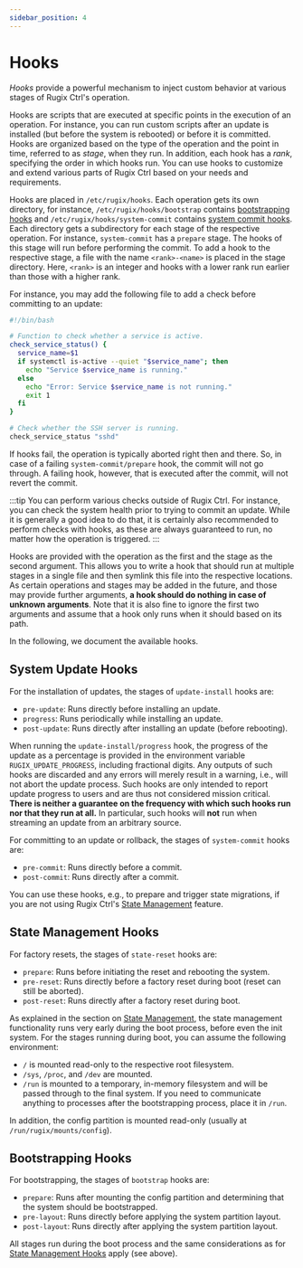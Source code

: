 ```yaml
---
sidebar_position: 4
---
```


# Hooks

_Hooks_ provide a powerful mechanism to inject custom behavior at various stages of Rugix Ctrl's operation.

Hooks are scripts that are executed at specific points in the execution of an operation. For instance, you can run custom scripts after an update is installed (but before the system is rebooted) or before it is committed. Hooks are organized based on the type of the operation and the point in time, referred to as _stage_, when they run. In addition, each hook has a _rank_, specifying the order in which hooks run. You can use hooks to customize and extend various parts of Rugix Ctrl based on your needs and requirements.

Hooks are placed in `/etc/rugix/hooks`. Each operation gets its own directory, for instance, `/etc/rugix/hooks/bootstrap` contains [bootstrapping hooks](#bootstrapping-hooks) and `/etc/rugix/hooks/system-commit` contains [system commit hooks](#system-update-hooks). Each directory gets a subdirectory for each stage of the respective operation. For instance, `system-commit` has a `prepare` stage. The hooks of this stage will run before performing the commit. To add a hook to the respective stage, a file with the name `<rank>-<name>` is placed in the stage directory. Here, `<rank>` is an integer and hooks with a lower rank run earlier than those with a higher rank.

For instance, you may add the following file to add a check before committing to an update:

```bash title="/etc/rugix/hooks/system-commit/prepare/10-check_system_health.sh"
#!/bin/bash

# Function to check whether a service is active.
check_service_status() {
  service_name=$1
  if systemctl is-active --quiet "$service_name"; then
    echo "Service $service_name is running."
  else
    echo "Error: Service $service_name is not running."
    exit 1
  fi
}

# Check whether the SSH server is running.
check_service_status "sshd"
```

If hooks fail, the operation is typically aborted right then and there. So, in case of a failing `system-commit/prepare` hook, the commit will not go through. A failing hook, however, that is executed after the commit, will not revert the commit.

:::tip
You can perform various checks outside of Rugix Ctrl. For instance, you can check the system health prior to trying to commit an update. While it is generally a good idea to do that, it is certainly also recommended to perform checks with hooks, as these are always guaranteed to run, no matter how the operation is triggered.
:::

Hooks are provided with the operation as the first and the stage as the second argument. This allows you to write a hook that should run at multiple stages in a single file and then symlink this file into the respective locations. As certain operations and stages may be added in the future, and those may provide further arguments, **a hook should do nothing in case of unknown arguments**.
Note that it is also fine to ignore the first two arguments and assume that a hook only runs when it should based on its path.

In the following, we document the available hooks.


## System Update Hooks

For the installation of updates, the stages of `update-install` hooks are:

- `pre-update`: Runs directly before installing an update.
- `progress`: Runs periodically while installing an update.
- `post-update`: Runs directly after installing an update (before rebooting).

When running the `update-install/progress` hook, the progress of the update as a percentage is provided in the environment variable `RUGIX_UPDATE_PROGRESS`, including fractional digits.
Any outputs of such hooks are discarded and any errors will merely result in a warning, i.e., will not abort the update process.
Such hooks are only intended to report update progress to users and are thus not considered mission critical.
**There is neither a guarantee on the frequency with which such hooks run nor that they run at all.**
In particular, such hooks will **not** run when streaming an update from an arbitrary source.

For committing to an update or rollback, the stages of `system-commit` hooks are:

- `pre-commit`: Runs directly before a commit.
- `post-commit`: Runs directly after a commit.

You can use these hooks, e.g., to prepare and trigger state migrations, if you are not using Rugix Ctrl's [State Management](./state-management.mdx) feature.


## State Management Hooks

For factory resets, the stages of `state-reset` hooks are:

- `prepare`: Runs before initiating the reset and rebooting the system.
- `pre-reset`: Runs directly before a factory reset during boot (reset can still be aborted).
- `post-reset`: Runs directly after a factory reset during boot.

As explained in the section on [State Management](./state-management.mdx), the state management functionality runs very early during the boot process, before even the init system.
For the stages running during boot, you can assume the following environment:

- `/` is mounted read-only to the respective root filesystem.
- `/sys`, `/proc`, and `/dev` are mounted.
- `/run` is mounted to a temporary, in-memory filesystem and will be passed through to the final system.
If you need to communicate anything to processes after the bootstrapping process, place it in `/run`.

In addition, the config partition is mounted read-only (usually at `/run/rugix/mounts/config`).

## Bootstrapping Hooks

For bootstrapping, the stages of `bootstrap` hooks are:

- `prepare`: Runs after mounting the config partition and determining that the system should be bootstrapped.
- `pre-layout`: Runs directly before applying the system partition layout.
- `post-layout`: Runs directly after applying the system partition layout.

All stages run during the boot process and the same considerations as for [State Management Hooks](#state-management-hooks) apply (see above).

